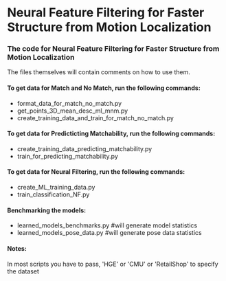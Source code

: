 # Neural Feature Filtering for Faster Structure from Motion Localization

### The code for Neural Feature Filtering for Faster Structure from Motion Localization

The files themselves will contain comments on how to use them.

#### To get data for Match and No Match, run the following commands:

- format_data_for_match_no_match.py
- get_points_3D_mean_desc_ml_mnm.py
- create_training_data_and_train_for_match_no_match.py

#### To get data for Predicticting Matchability, run the following commands:

- create_training_data_predicting_matchability.py
- train_for_predicting_matchability.py

#### To get data for Neural Filtering, run the following commands:

- create_ML_training_data.py
- train_classification_NF.py

#### Benchmarking the models:

- learned_models_benchmarks.py #will generate model statistics
- learned_models_pose_data.py #will generate pose data statistics

#### Notes:

In most scripts you have to pass, 'HGE' or 'CMU' or 'RetailShop' to specify the dataset